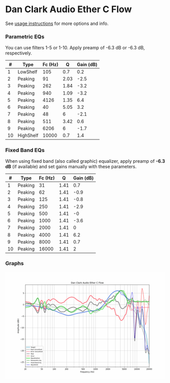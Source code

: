 # Dan Clark Audio Ether C Flow
See [usage instructions](https://github.com/jaakkopasanen/AutoEq#usage) for more options and info.

### Parametric EQs
You can use filters 1-5 or 1-10. Apply preamp of -6.3 dB or -6.3 dB, respectively.

|   # | Type      |   Fc (Hz) |    Q |   Gain (dB) |
|-----|-----------|-----------|------|-------------|
|   1 | LowShelf  |       105 | 0.7  |         0.2 |
|   2 | Peaking   |        91 | 2.03 |        -2.5 |
|   3 | Peaking   |       262 | 1.84 |        -3.2 |
|   4 | Peaking   |       940 | 1.09 |        -3.2 |
|   5 | Peaking   |      4126 | 1.35 |         6.4 |
|   6 | Peaking   |        40 | 5.05 |         3.2 |
|   7 | Peaking   |        48 | 6    |        -2.1 |
|   8 | Peaking   |       511 | 3.42 |         0.6 |
|   9 | Peaking   |      6206 | 6    |        -1.7 |
|  10 | HighShelf |     10000 | 0.7  |         1.4 |

### Fixed Band EQs
When using fixed band (also called graphic) equalizer, apply preamp of **-6.3 dB** (if available) and set gains manually with these parameters.

|   # | Type    |   Fc (Hz) |    Q |   Gain (dB) |
|-----|---------|-----------|------|-------------|
|   1 | Peaking |        31 | 1.41 |         0.7 |
|   2 | Peaking |        62 | 1.41 |        -0.9 |
|   3 | Peaking |       125 | 1.41 |        -0.8 |
|   4 | Peaking |       250 | 1.41 |        -2.9 |
|   5 | Peaking |       500 | 1.41 |        -0   |
|   6 | Peaking |      1000 | 1.41 |        -3.6 |
|   7 | Peaking |      2000 | 1.41 |         0   |
|   8 | Peaking |      4000 | 1.41 |         6.2 |
|   9 | Peaking |      8000 | 1.41 |         0.7 |
|  10 | Peaking |     16000 | 1.41 |         2   |

### Graphs
![](./Dan%20Clark%20Audio%20Ether%20C%20Flow.png)
